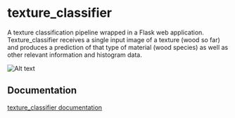 # texture_classifier
A texture classification pipeline wrapped in a Flask web application.  Texture_classifier receives a single input image of a texture (wood so far) and produces a prediction of that type of material (wood species) as well as other relevant information and histogram data.

![Alt text](docs/web_app.png)

## Documentation
[texture_classifier documentation](http://thenewflesh.github.io/texture_classifier/)
